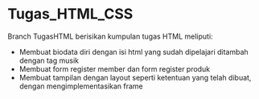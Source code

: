 # Tugas_HTML_CSS

Branch TugasHTML berisikan kumpulan tugas HTML meliputi:
- Membuat biodata diri  dengan isi html yang sudah dipelajari ditambah dengan tag musik
- Membuat form register member dan form register produk
- Membuat tampilan dengan layout seperti ketentuan yang telah dibuat, dengan mengimplementasikan frame
